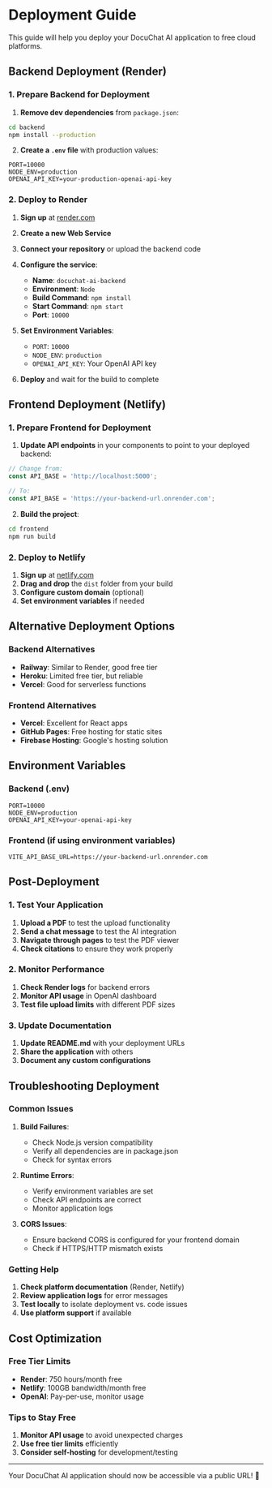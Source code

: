 # Deployment Guide

This guide will help you deploy your DocuChat AI application to free cloud platforms.

## Backend Deployment (Render)

### 1. Prepare Backend for Deployment

1. **Remove dev dependencies** from `package.json`:
```bash
cd backend
npm install --production
```

2. **Create a `.env` file** with production values:
```env
PORT=10000
NODE_ENV=production
OPENAI_API_KEY=your-production-openai-api-key
```

### 2. Deploy to Render

1. **Sign up** at [render.com](https://render.com)
2. **Create a new Web Service**
3. **Connect your repository** or upload the backend code
4. **Configure the service**:
   - **Name**: `docuchat-ai-backend`
   - **Environment**: `Node`
   - **Build Command**: `npm install`
   - **Start Command**: `npm start`
   - **Port**: `10000`

5. **Set Environment Variables**:
   - `PORT`: `10000`
   - `NODE_ENV`: `production`
   - `OPENAI_API_KEY`: Your OpenAI API key

6. **Deploy** and wait for the build to complete

## Frontend Deployment (Netlify)

### 1. Prepare Frontend for Deployment

1. **Update API endpoints** in your components to point to your deployed backend:
```javascript
// Change from:
const API_BASE = 'http://localhost:5000';

// To:
const API_BASE = 'https://your-backend-url.onrender.com';
```

2. **Build the project**:
```bash
cd frontend
npm run build
```

### 2. Deploy to Netlify

1. **Sign up** at [netlify.com](https://netlify.com)
2. **Drag and drop** the `dist` folder from your build
3. **Configure custom domain** (optional)
4. **Set environment variables** if needed

## Alternative Deployment Options

### Backend Alternatives

- **Railway**: Similar to Render, good free tier
- **Heroku**: Limited free tier, but reliable
- **Vercel**: Good for serverless functions

### Frontend Alternatives

- **Vercel**: Excellent for React apps
- **GitHub Pages**: Free hosting for static sites
- **Firebase Hosting**: Google's hosting solution

## Environment Variables

### Backend (.env)
```env
PORT=10000
NODE_ENV=production
OPENAI_API_KEY=your-openai-api-key
```

### Frontend (if using environment variables)
```env
VITE_API_BASE_URL=https://your-backend-url.onrender.com
```

## Post-Deployment

### 1. Test Your Application

1. **Upload a PDF** to test the upload functionality
2. **Send a chat message** to test the AI integration
3. **Navigate through pages** to test the PDF viewer
4. **Check citations** to ensure they work properly

### 2. Monitor Performance

1. **Check Render logs** for backend errors
2. **Monitor API usage** in OpenAI dashboard
3. **Test file upload limits** with different PDF sizes

### 3. Update Documentation

1. **Update README.md** with your deployment URLs
2. **Share the application** with others
3. **Document any custom configurations**

## Troubleshooting Deployment

### Common Issues

1. **Build Failures**:
   - Check Node.js version compatibility
   - Verify all dependencies are in package.json
   - Check for syntax errors

2. **Runtime Errors**:
   - Verify environment variables are set
   - Check API endpoints are correct
   - Monitor application logs

3. **CORS Issues**:
   - Ensure backend CORS is configured for your frontend domain
   - Check if HTTPS/HTTP mismatch exists

### Getting Help

1. **Check platform documentation** (Render, Netlify)
2. **Review application logs** for error messages
3. **Test locally** to isolate deployment vs. code issues
4. **Use platform support** if available

## Cost Optimization

### Free Tier Limits

- **Render**: 750 hours/month free
- **Netlify**: 100GB bandwidth/month free
- **OpenAI**: Pay-per-use, monitor usage

### Tips to Stay Free

1. **Monitor API usage** to avoid unexpected charges
2. **Use free tier limits** efficiently
3. **Consider self-hosting** for development/testing

---

Your DocuChat AI application should now be accessible via a public URL! 🚀 